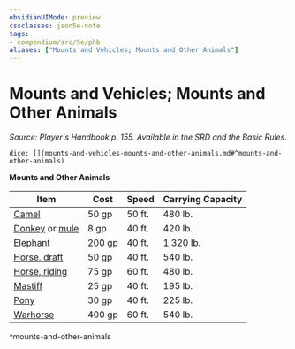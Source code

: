 ```yaml
---
obsidianUIMode: preview
cssclasses: json5e-note
tags:
- compendium/src/5e/phb
aliases: ["Mounts and Vehicles; Mounts and Other Animals"]
---
```

# Mounts and Vehicles; Mounts and Other Animals
*Source: Player's Handbook p. 155. Available in the SRD and the Basic Rules.* 

`dice: [](mounts-and-vehicles-mounts-and-other-animals.md#^mounts-and-other-animals)`

**Mounts and Other Animals**

| Item | Cost | Speed | Carrying Capacity |
|------|------|-------|-------------------|
| [Camel](/compendium/items/camel.md) | 50 gp | 50 ft. | 480 lb. |
| [Donkey](/compendium/items/donkey.md) or [mule](/compendium/items/mule.md) | 8 gp | 40 ft. | 420 lb. |
| [Elephant](/compendium/items/elephant.md) | 200 gp | 40 ft. | 1,320 lb. |
| [Horse, draft](/compendium/items/draft-horse.md) | 50 gp | 40 ft. | 540 lb. |
| [Horse, riding](/compendium/items/riding-horse.md) | 75 gp | 60 ft. | 480 lb. |
| [Mastiff](/compendium/items/mastiff.md) | 25 gp | 40 ft. | 195 lb. |
| [Pony](/compendium/items/pony.md) | 30 gp | 40 ft. | 225 lb. |
| [Warhorse](/compendium/items/warhorse.md) | 400 gp | 60 ft. | 540 lb. |
^mounts-and-other-animals